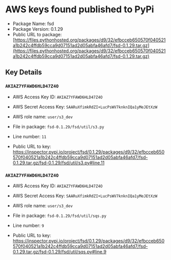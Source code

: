 # AWS keys found published to PyPi

* Package Name: fsd
* Package Version: 0.1.29
* Public URL to package: [https://files.pythonhosted.org/packages/d9/32/efbcceb650570f040521a1b242c4ffdb59cca9d07151ad2d05abfa46afd7/fsd-0.1.29.tar.gz](https://files.pythonhosted.org/packages/d9/32/efbcceb650570f040521a1b242c4ffdb59cca9d07151ad2d05abfa46afd7/fsd-0.1.29.tar.gz)

## Key Details

### `AKIAZ7YFAWD6HLD47Z4O`

* AWS Access Key ID: `AKIAZ7YFAWD6HLD47Z4O`
* AWS Secret Access Key: `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` 
* AWS role name: `user/s3_dev`
* File in package: `fsd-0.1.29/fsd/util/s3.py`
* Line number: `11`

* Public URL to key: https://inspector.pypi.io/project/fsd/0.1.29/packages/d9/32/efbcceb650570f040521a1b242c4ffdb59cca9d07151ad2d05abfa46afd7/fsd-0.1.29.tar.gz/fsd-0.1.29/fsd/util/s3.py#line.11



### `AKIAZ7YFAWD6HLD47Z4O`

* AWS Access Key ID: `AKIAZ7YFAWD6HLD47Z4O`
* AWS Secret Access Key: `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` 
* AWS role name: `user/s3_dev`
* File in package: `fsd-0.1.29/fsd/util/sqs.py`
* Line number: `9`

* Public URL to key: https://inspector.pypi.io/project/fsd/0.1.29/packages/d9/32/efbcceb650570f040521a1b242c4ffdb59cca9d07151ad2d05abfa46afd7/fsd-0.1.29.tar.gz/fsd-0.1.29/fsd/util/sqs.py#line.9


